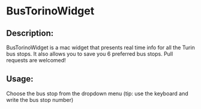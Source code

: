 BusTorinoWidget
=====

## Description:
BusTorinoWidget is a mac widget that presents real time info for all the Turin bus stops.
It also allows you to save you 6 preferred bus stops.
Pull requests are welcomed!

## Usage:
Choose the bus stop from the dropdown menu (tip: use the keyboard and write the bus stop number)
